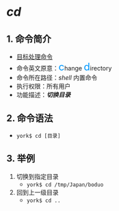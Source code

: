 # *cd*

## 1. 命令简介

- <u>目标处理命令</u>
- 命令英文原意：<font color=#0099ff size=5>c</font>hange <font color=#0099ff size=5>d</font>irectory
- 命令所在路径：*shell* 内置命令
- 执行权限：所有用户
- 功能描述：***切换目录***

## 2. 命令语法

- `york$ cd [目录]`

## 3. 举例

1. 切换到指定目录
    - `york$ cd /tmp/Japan/boduo`
2. 回到上一级目录
    - `york$ cd ..`